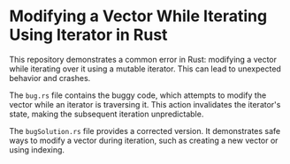 # Modifying a Vector While Iterating Using Iterator in Rust

This repository demonstrates a common error in Rust: modifying a vector while iterating over it using a mutable iterator. This can lead to unexpected behavior and crashes.

The `bug.rs` file contains the buggy code, which attempts to modify the vector while an iterator is traversing it. This action invalidates the iterator's state, making the subsequent iteration unpredictable.

The `bugSolution.rs` file provides a corrected version. It demonstrates safe ways to modify a vector during iteration, such as creating a new vector or using indexing.